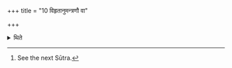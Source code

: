 +++
title = "10 विहृतानुमन्त्रणौ वा"

+++

<details><summary>थिते</summary>

10. Or rather the act of addressing takes place separately (for each Ājyabhāga).[^1]  

[^1]: See the next Sūtra.
</details>
